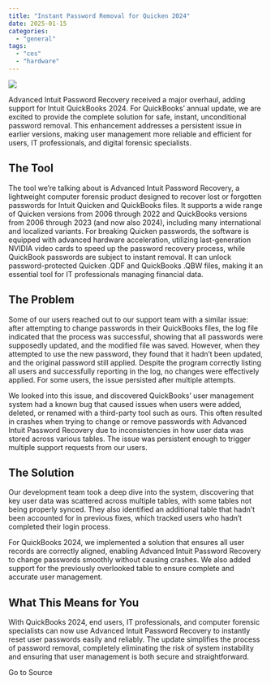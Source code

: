 ```yaml
---
title: "Instant Password Removal for Quicken 2024"
date: 2025-01-15
categories: 
  - "general"
tags: 
  - "ces"
  - "hardware"
---
```


![](https://blog.elcomsoft.com/wp-content/uploads/2024/08/AINPR-3.14_1200x630.jpg)

Advanced Intuit Password Recovery received a major overhaul, adding support for Intuit QuickBooks 2024. For QuickBooks’ annual update, we are excited to provide the complete solution for safe, instant, unconditional password removal. This enhancement addresses a persistent issue in earlier versions, making user management more reliable and efficient for users, IT professionals, and digital forensic specialists.

## The Tool

The tool we’re talking about is Advanced Intuit Password Recovery, a lightweight computer forensic product designed to recover lost or forgotten passwords for Intuit Quicken and QuickBooks files. It supports a wide range of Quicken versions from 2006 through 2022 and QuickBooks versions from 2006 through 2023 (and now also 2024), including many international and localized variants. For breaking Quicken passwords, the software is equipped with advanced hardware acceleration, utilizing last-generation NVIDIA video cards to speed up the password recovery process, while QuickBook passwords are subject to instant removal. It can unlock password-protected Quicken .QDF and QuickBooks .QBW files, making it an essential tool for IT professionals managing financial data.

## The Problem

Some of our users reached out to our support team with a similar issue: after attempting to change passwords in their QuickBooks files, the log file indicated that the process was successful, showing that all passwords were supposedly updated, and the modified file was saved. However, when they attempted to use the new password, they found that it hadn’t been updated, and the original password still applied. Despite the program correctly listing all users and successfully reporting in the log, no changes were effectively applied. For some users, the issue persisted after multiple attempts.

We looked into this issue, and discovered QuickBooks’ user management system had a known bug that caused issues when users were added, deleted, or renamed with a third-party tool such as ours. This often resulted in crashes when trying to change or remove passwords with Advanced Intuit Password Recovery due to inconsistencies in how user data was stored across various tables. The issue was persistent enough to trigger multiple support requests from our users.

## The Solution

Our development team took a deep dive into the system, discovering that key user data was scattered across multiple tables, with some tables not being properly synced. They also identified an additional table that hadn’t been accounted for in previous fixes, which tracked users who hadn’t completed their login process.

For QuickBooks 2024, we implemented a solution that ensures all user records are correctly aligned, enabling Advanced Intuit Password Recovery to change passwords smoothly without causing crashes. We also added support for the previously overlooked table to ensure complete and accurate user management.

## What This Means for You

With QuickBooks 2024, end users, IT professionals, and computer forensic specialists can now use Advanced Intuit Password Recovery to instantly reset user passwords easily and reliably. The update simplifies the process of password removal, completely eliminating the risk of system instability and ensuring that user management is both secure and straightforward.

Go to Source
